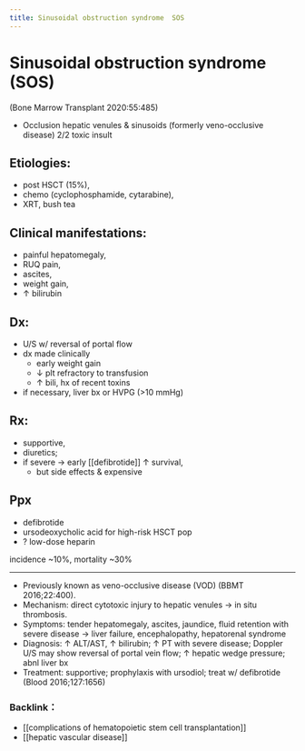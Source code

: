 ```yaml
---
title: Sinusoidal obstruction syndrome  SOS
---
```

# Sinusoidal obstruction syndrome (SOS)

(Bone Marrow Transplant 2020:55:485)

* Occlusion hepatic venules & sinusoids (formerly veno-occlusive disease) 2/2 toxic insult

## Etiologies:
* post HSCT (15%),
* chemo (cyclophosphamide, cytarabine),
* XRT, bush tea

## Clinical manifestations:
* painful hepatomegaly,
* RUQ pain,
* ascites,
* weight gain,
* ↑ bilirubin


## Dx:
* U/S w/ reversal of portal flow
* dx made clinically
	* early weight gain
	* ↓ plt refractory to transfusion
	* ↑ bili, hx of recent toxins
* if necessary, liver bx or HVPG (>10 mmHg)

## Rx:
* supportive,
* diuretics;
* if severe → early [[defibrotide]] ↑ survival,
	* but side effects & expensive

## Ppx
* defibrotide
* ursodeoxycholic acid for high-risk HSCT pop
* ? low-dose heparin

incidence ~10%, mortality ~30%

---

* Previously known as veno-occlusive disease (VOD) (BBMT 2016;22:400).
* Mechanism: direct cytotoxic injury to hepatic venules → in situ thrombosis.
* Symptoms: tender hepatomegaly, ascites, jaundice, fluid retention with severe disease → liver failure, encephalopathy, hepatorenal syndrome
* Diagnosis: ↑ ALT/AST, ↑ bilirubin; ↑ PT with severe disease; Doppler U/S may show reversal of portal vein flow; ↑ hepatic wedge pressure; abnl liver bx
* Treatment: supportive; prophylaxis with ursodiol; treat w/ defibrotide (Blood 2016;127:1656)


### Backlink：

- [[complications of hematopoietic stem cell transplantation]]
- [[hepatic vascular disease]]
